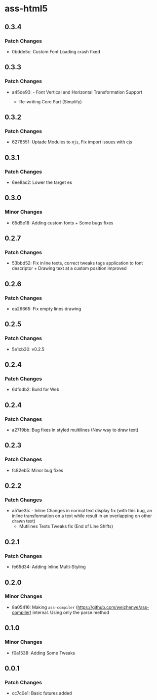 # ass-html5

## 0.3.4

### Patch Changes

- 0bdde5c: Custom Font Loading crash fixed

## 0.3.3

### Patch Changes

- a45de93: - Font Vertical and Horizontal Transformation Support

  - Re-writing Core Part (Simplify)

## 0.3.2

### Patch Changes

- 6278551: Uptade Modules to `mjs`, Fix import issues with cjs

## 0.3.1

### Patch Changes

- 6ee8ac2: Lower the target es

## 0.3.0

### Minor Changes

- 65d5e18: Adding custom fonts + Some bugs fixes

## 0.2.7

### Patch Changes

- 53bbd52: Fix inline texts, correct tweaks tags application to font descriptor + Drawing text at a custom position improved

## 0.2.6

### Patch Changes

- ea26665: Fix empty lines drawing

## 0.2.5

### Patch Changes

- 5e1cb30: v0.2.5

## 0.2.4

### Patch Changes

- 6dfddb2: Build for Web

## 0.2.4

### Patch Changes

- a2719bb: Bug fixes in styled multilines (New way to draw text)

## 0.2.3

### Patch Changes

- fc82eb5: Minor bug fixes

## 0.2.2

### Patch Changes

- a51ae35: - Inline Changes in normal text display fix (with this bug, an inline transformation on a text while result in an overlapping on other drawn text)
  - Mutilines Texts Tweaks fix (End of Line Shifts)

## 0.2.1

### Patch Changes

- fe65d34: Adding Inline Multi-Styling

## 0.2.0

### Minor Changes

- 8a05416: Making `ass-compiler` (https://github.com/weizhenye/ass-compiler) internal. Using only the parse method

## 0.1.0

### Minor Changes

- f0a1538: Adding Some Tweaks

## 0.0.1

### Patch Changes

- cc7c0e1: Basic futures added
